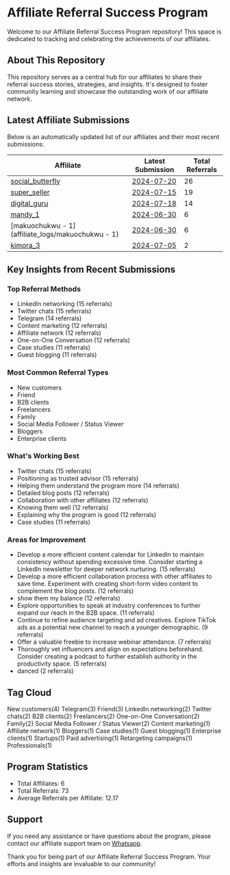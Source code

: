 # Affiliate Referral Success Program

Welcome to our Affiliate Referral Success Program repository! This space is dedicated to tracking and celebrating the achievements of our affiliates.

## About This Repository

This repository serves as a central hub for our affiliates to share their referral success stories, strategies, and insights. It's designed to foster community learning and showcase the outstanding work of our affiliate network.

## Latest Affiliate Submissions

Below is an automatically updated list of our affiliates and their most recent submissions:

<!-- AFFILIATE LIST START -->
| Affiliate | Latest Submission | Total Referrals |
|-----------|--------------------|-----------------|
| [social_butterfly](affiliate_logs/social_butterfly) | [2024-07-20](affiliate_logs/social_butterfly/2024-07-20_submission.md) | 26 |
| [super_seller](affiliate_logs/super_seller) | [2024-07-15](affiliate_logs/super_seller/2024-07-15_submission.md) | 19 |
| [digital_guru](affiliate_logs/digital_guru) | [2024-07-18](affiliate_logs/digital_guru/2024-07-18_submission.md) | 14 |
| [mandy_1](affiliate_logs/mandy_1) | [2024-06-30](affiliate_logs/mandy_1/2024-06-30_submission.md) | 6 |
| [makuochukwu - 1](affiliate_logs/makuochukwu - 1) | [2024-06-30](affiliate_logs/makuochukwu_1/2024-06-30_submission.md) | 6 |
| [kimora_3](affiliate_logs/kimora_3) | [2024-07-05](affiliate_logs/kimora_3/2024-07-05_submission.md) | 2 |

<!-- AFFILIATE LIST END -->

## Key Insights from Recent Submissions

### Top Referral Methods
<!-- TOP REFERRAL METHODS START -->
- LinkedIn networking (15 referrals)
- Twitter chats (15 referrals)
- Telegram (14 referrals)
- Content marketing (12 referrals)
- Affiliate network (12 referrals)
- One-on-One Conversation (12 referrals)
- Case studies (11 referrals)
- Guest blogging (11 referrals)
<!-- TOP REFERRAL METHODS END -->

### Most Common Referral Types
<!-- COMMON REFERRAL TYPES START -->
- New customers
- Friend
- B2B clients
- Freelancers
- Family
- Social Media Follower / Status Viewer
- Bloggers
- Enterprise clients
<!-- COMMON REFERRAL TYPES END -->

### What's Working Best
<!-- WHATS WORKING BEST START -->
- Twitter chats (15 referrals)
- Positioning as trusted advisor (15 referrals)
- Helping them understand the program more (14 referrals)
- Detailed blog posts (12 referrals)
- Collaboration with other affiliates (12 referrals)
- Knowing them well (12 referrals)
- Explaining why the program is good (12 referrals)
- Case studies (11 referrals)
<!-- WHATS WORKING BEST END -->

### Areas for Improvement
<!-- AREAS FOR IMPROVEMENT START -->
- Develop a more efficient content calendar for LinkedIn to maintain consistency without spending excessive time. Consider starting a LinkedIn newsletter for deeper network nurturing. (15 referrals)
- Develop a more efficient collaboration process with other affiliates to save time. Experiment with creating short-form video content to complement the blog posts. (12 referrals)
- show them my balance (12 referrals)
- Explore opportunities to speak at industry conferences to further expand our reach in the B2B space. (11 referrals)
- Continue to refine audience targeting and ad creatives. Explore TikTok ads as a potential new channel to reach a younger demographic. (9 referrals)
- Offer a valuable freebie to increase webinar attendance. (7 referrals)
- Thoroughly vet influencers and align on expectations beforehand. Consider creating a podcast to further establish authority in the productivity space. (5 referrals)
- danced (2 referrals)
<!-- AREAS FOR IMPROVEMENT END -->

## Tag Cloud
<!-- TAG CLOUD START -->
New customers(4) Telegram(3) Friend(3) LinkedIn networking(2) Twitter chats(2) B2B clients(2) Freelancers(2) One-on-One Conversation(2) Family(2) Social Media Follower / Status Viewer(2) Content marketing(1) Affiliate network(1) Bloggers(1) Case studies(1) Guest blogging(1) Enterprise clients(1) Startups(1) Paid advertising(1) Retargeting campaigns(1) Professionals(1)
<!-- TAG CLOUD END -->

## Program Statistics
<!-- PROGRAM STATS START -->
- Total Affiliates: 6
- Total Referrals: 73
- Average Referrals per Affiliate: 12.17
<!-- PROGRAM STATS END -->

## Support
If you need any assistance or have questions about the program, please contact our affiliate support team on [Whatsapp](https://wa.me/message/3IE3FXO3INXHM1).

Thank you for being part of our Affiliate Referral Success Program. Your efforts and insights are invaluable to our community!